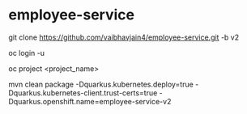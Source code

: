 # employee-service

git clone https://github.com/vaibhavjain4/employee-service.git -b v2

oc login <url> -u <user>
  
oc project <project_name>  

mvn clean package -Dquarkus.kubernetes.deploy=true -Dquarkus.kubernetes-client.trust-certs=true -Dquarkus.openshift.name=employee-service-v2

